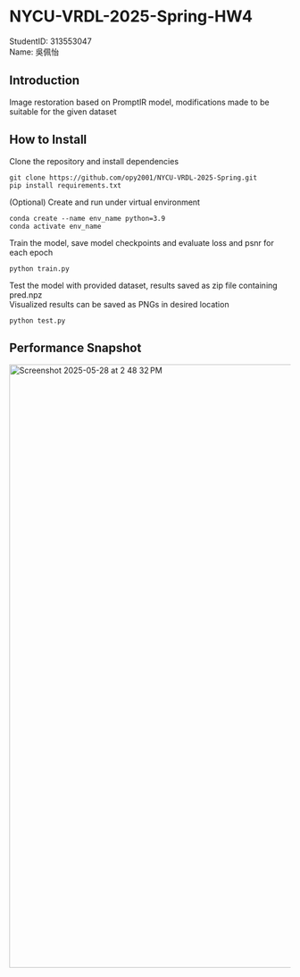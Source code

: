 # NYCU-VRDL-2025-Spring-HW4
StudentID: 313553047  
Name: 吳佩怡

## Introduction
Image restoration based on PromptIR model, modifications made to be suitable for the given dataset

## How to Install
Clone the repository and install dependencies
```
git clone https://github.com/opy2001/NYCU-VRDL-2025-Spring.git
pip install requirements.txt
```
(Optional) Create and run under virtual environment
```
conda create --name env_name python=3.9
conda activate env_name
```
Train the model, save model checkpoints and evaluate loss and psnr for each epoch
```
python train.py
```
Test the model with provided dataset, results saved as zip file containing pred.npz  
Visualized results can be saved as PNGs in desired location

```
python test.py
```

## Performance Snapshot
<img width="1080" alt="Screenshot 2025-05-28 at 2 48 32 PM" src="https://github.com/user-attachments/assets/c5a9dfda-4dc1-4c54-abff-2a00dbbff93d" />
